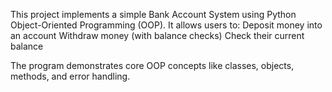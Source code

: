 This project implements a simple Bank Account System using Python Object-Oriented Programming (OOP). It allows users to:
 Deposit money into an account
 Withdraw money (with balance checks)
 Check their current balance

The program demonstrates core OOP concepts like classes, objects, methods, and error handling.
